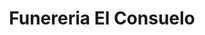 ---
title: "Funereria El Consuelo"
url: /rivas/funereria-el-consuelo/
shop: directores de funerarias
---